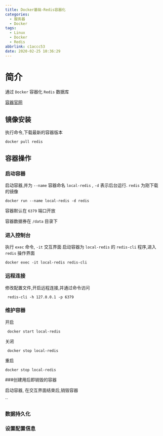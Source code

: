 ```yaml
---
title: Docker基础-Redis容器化
categories:
  - 服务器
  - Docker
tags:
  - Linux
  - Docker
  - Redis
abbrlink: c1accc53
date: 2020-02-25 10:36:29
---
```




# 简介

通过 `Docker` 容器化 `Redis` 数据库

[容器官网](https://hub.docker.com/_/redis/)



## 镜像安装

执行命令,下载最新的容器版本

`docker pull redis`



## 容器操作

### 启动容器

启动容器,并为 `--name`  容器命名 `local-redis` , `-d` 表示后台运行. `redis` 为刚下载的镜像

`docker run --name local-redis -d redis`

容器默认在 `6379` 端口开放

容器数据券在 `/data` 目录下



### 进入控制台

执行 `exec` 命令,  `-it` 交互界面 启动容器为 `local-redis` 的 `redis-cli` 程序,进入 `redis` 操作界面

`docker exec -it local-redis redis-cli`



### 远程连接

修改配置文件,开启远程连接,并通过命令访问

` redis-cli -h 127.0.0.1 -p 6379`



### 维护容器

开启

` docker start local-redis`

关闭

` docker stop local-redis`

重启

`docker stop local-redis`



###创建用后即销毁的容器

启动容器, 在交互界面结束后,销毁容器

``

### 数据持久化



### 设置配置信息





